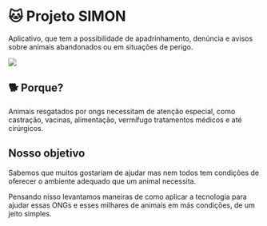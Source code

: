 # 🐱 Projeto SIMON
Aplicativo, que tem a possibilidade de  apadrinhamento, denúncia e avisos sobre animais abandonados ou em situações de perigo.

![](https://raw.githubusercontent.com/leozinbranco/tcc/master/backend/src/assets/showcase.jpg?token=AHEGMDSSZ76WNY4DPXMX5T27ZPSPE)

## 🐕 Porque?

Animais resgatados por ongs necessitam de atenção  especial,  como castração, vacinas, alimentação, vermífugo tratamentos médicos e até cirúrgicos.


## Nosso objetivo
Sabemos que muitos gostariam de ajudar mas nem todos tem condições de oferecer o ambiente adequado que um animal necessita.

Pensando nisso levantamos maneiras de como aplicar a tecnologia para ajudar essas ONGs e esses milhares de animais em más condições, de um jeito simples.